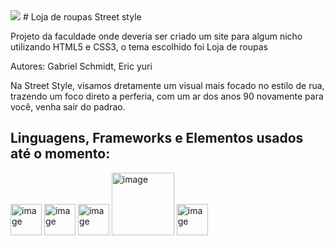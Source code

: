 <img src="https://user-images.githubusercontent.com/73097560/115834477-dbab4500-a447-11eb-908a-139a6edaec5c.gif">
# Loja de roupas Street style

Projeto da faculdade onde deveria ser criado um site para algum nicho utilizando HTML5 e CSS3, o tema escolhido foi Loja de roupas

Autores: Gabriel Schmidt, Eric yuri

Na Street Style, visamos dretamente um visual mais focado no estilo de rua, trazendo um foco direto a perferia, com um ar dos anos 90 novamente para você, venha sair do padrao.

## Linguagens, Frameworks e Elementos usados até o momento:
<img width="50" height="50" alt="image" src="https://github.com/user-attachments/assets/27f2f70c-3c0c-451e-ae95-fda448544726" />
<img width="50" height="50" alt="image" src="https://github.com/user-attachments/assets/2342f98a-806c-49fb-9477-a341eeacc1be" />
<img width="50" height="50" alt="image" src="https://github.com/user-attachments/assets/de37b3f5-467d-45a5-826a-d33cb06c2a39" />
<img width="100" height="100" alt="image" src="https://github.com/user-attachments/assets/7e969586-785b-48ce-93e1-dbeacbf20889" />
<img width="50" height="50" alt="image" src="https://github.com/user-attachments/assets/dac12a8f-2944-4c75-a038-0a7ded4dff85" />
